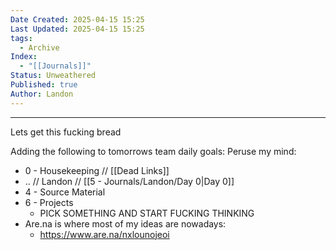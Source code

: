 ```yaml
---
Date Created: 2025-04-15 15:25
Last Updated: 2025-04-15 15:25
tags:
  - Archive
Index:
  - "[[Journals]]"
Status: Unweathered
Published: true
Author: Landon
---
```

---


Lets get this fucking bread

Adding the following to tomorrows team daily goals:
Peruse my mind:
- 0 - Housekeeping // [[Dead Links]]
- .. // Landon // [[5 - Journals/Landon/Day 0|Day 0]]
- 4 - Source Material
- 6 - Projects
	- PICK SOMETHING AND START FUCKING THINKING
- Are.na is where most of my ideas are nowadays:
	- https://www.are.na/nxlounojeoi


